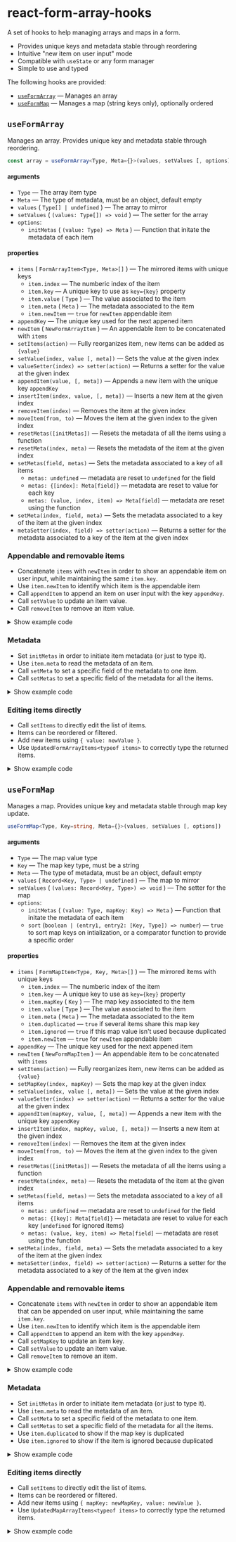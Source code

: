 # react-form-array-hooks

A set of hooks to help managing arrays and maps in a form.

- Provides unique keys and metadata stable through reordering
- Intuitive "new item on user input" mode
- Compatible with `useState` or any form manager
- Simple to use and typed

The following hooks are provided:

- [`useFormArray`](#useformarray) — Manages an array
- [`useFormMap`](#useformmap) — Manages a map (string keys only), optionally ordered

## `useFormArray`

Manages an array. Provides unique key and metadata stable through reordering.

```ts
const array = useFormArray<Type, Meta={}>(values, setValues [, options])
```

#### arguments

- `Type` — The array item type
- `Meta` — The type of metadata, must be an object, default empty
- `values` ( `Type[] | undefined` ) — The array to mirror
- `setValues` ( `(values: Type[]) => void` ) — The setter for the array
- `options`:
  - `initMetas` ( `(value: Type) => Meta` ) — Function that initate the metadata of each item

#### properties

- `items` ( `FormArrayItem<Type, Meta>[]` ) — The mirrored items with unique keys
  - `item.index` — The numberic index of the item
  - `item.key` — A unique key to use as `key={key}` property
  - `item.value` ( `Type` ) — The value associated to the item
  - `item.meta` ( `Meta` ) — The metadata associated to the item
  - `item.newItem` — `true` for `newItem` appendable item
- `appendKey` — The unique key used for the next appened item
- `newItem` ( `NewFormArrayItem` ) — An appendable item to be concatenated with `items`
- `setItems(action)` — Fully reorganizes item, new items can be added as `{value}`
- `setValue(index, value [, meta])` — Sets the value at the given index
- `valueSetter(index) => setter(action)` — Returns a setter for the value at the given index
- `appendItem(value, [, meta])` — Appends a new item with the unique key `appendKey`
- `insertItem(index, value, [, meta])` — Inserts a new item at the given index
- `removeItem(index)` — Removes the item at the given index
- `moveItem(from, to)` — Moves the item at the given index to the given index
- `resetMetas([initMetas])` — Resets the metadata of all the items using a function
- `resetMeta(index, meta)` — Resets the metadata of the item at the given index
- `setMetas(field, metas)` — Sets the metadata associated to a key of all items
  - `metas: undefined` — metadata are reset to `undefined` for the field
  - `metas: {[index]: Meta[field]}` — metadata are reset to value for each key
  - `metas: (value, index, item) => Meta[field]` — metadata are reset using the function
- `setMeta(index, field, meta)` — Sets the metadata associated to a key of the item at the given index
- `metaSetter(index, field) => setter(action)` — Returns a setter for the metadata associated to a key of the item at the given index

### Appendable and removable items

- Concatenate `items` with `newItem` in order to show an appendable item on user input, while maintaining the same `item.key`.
- Use `item.newItem` to identify which item is the appendable item
- Call `appendItem` to append an item on user input with the key `appendKey`.
- Call `setValue` to update an item value.
- Call `removeItem` to remove an item value.

<details>
<summary>Show example code</summary>

```tsx
function DataForm() {
  type Data = { name: string; value: string }
  const [data, setData] = useState<Data[]>([])

  const array = useFormArray(data, setData)

  return (
    <>
      {[...array.items, array.newItem].map(({ index, key, value, newItem }) => (
        <fieldset key={key}>
          {newItem ? (
            <legend>New Item</legend>
          ) : (
            <legend>
              Item ${index + 1}{" "}
              <button onClick={() => array.removeItem(index)}>Delete</button>
            </legend>
          )}
          {/* Also use this input to create a new item when user types */}
          <label>
            Name:{" "}
            <input
              value={value?.name ?? ""}
              onChange={({ target: { value: inputValue } }) =>
                newItem
                  ? inputValue &&
                    array.appendItem({ name: inputValue, value: "" })
                  : array.setValue(index, { ...value, name: inputValue })
              }
            />
          </label>
          {/* Only display this input for existing items */}
          {!newItem && (
            <label>
              Value:{" "}
              <input
                value={value.value}
                onChange={({ target: { value: inputValue } }) =>
                  array.setValue(index, { ...value, value: inputValue })
                }
                disabled={newItem}
              />
            </label>
          )}
        </fieldset>
      ))}
    </>
  )
}
```

</details>

### Metadata

- Set `initMetas` in order to initiate item metadata (or just to type it).
- Use `item.meta` to read the metadata of an item.
- Call `setMeta` to set a specific field of the metadata to one item.
- Call `setMetas` to set a specific field of the metadata for all the items.

<details>
<summary>Show example code</summary>

```tsx
type Data = {
  name: string
  option1?: boolean
  option2?: boolean
  option3?: boolean
}

function DataForm({
  data,
  setData,
  errors,
}: {
  data: Data[] | undefined
  setData: (data: Data[]) => void
  errors: Partial<Record<number, string>>
}) {
  const array = useFormArray(data, setData, {
    initMetas: (value): { error?: string; showOptions: boolean } => ({
      // On initialization, show the options if any option is checked
      showOptions: value.option1 || value.option2 || value.option3 || false,
    }),
  })

  useEffect(() => {
    array.setMetas("error", errors)
  }, [errors, array.setMetas])

  return (
    <>
      {[...array.items].map(({ index, key, value, meta }) => (
        <fieldset key={key}>
          <legend>Item ${index + 1}</legend>
          <label>
            Name:{" "}
            <input
              value={value.name}
              onChange={({ target: { value: inputValue } }) =>
                array.setValue(index, { ...value, name: inputValue })
              }
            />
          </label>
          {/* Show the error if any */}
          {meta.error && <span className="error">{meta.error}</span>}
          {/* A foldable component to show the possible options */}
          <span
            onClick={() =>
              array.setMeta(index, "showOptions", !meta.showOptions)
            }
          >
            Show Options
          </span>
          <div style={meta.showOptions ? undefined : { display: "none" }}>
            {(["option1", "option2", "option3"] as const).map((field) => (
              <label key={field}>
                {field}:{" "}
                <input
                  type="checkbox"
                  checked={value[field] || false}
                  onChange={({ target: { checked: inputChecked } }) =>
                    array.setValue(index, { ...value, [field]: inputChecked })
                  }
                />
              </label>
            ))}
          </div>
        </fieldset>
      ))}
    </>
  )
}
```

</details>

### Editing items directly

- Call `setItems` to directly edit the list of items.
- Items can be reordered or filtered.
- Add new items using `{ value: newValue }`.
- Use `UpdatedFormArrayItems<typeof items>` to correctly type the returned items.

<details>
<summary>Show example code</summary>

```ts
function DataForm() {
  type Data = { name: string }
  type Meta = { error?: string }

  const [data, setData] = useState<Data[]>([])

  const array = useFormArray<Data, Meta>(data, setData)

  const sortItems = () =>
    array.setItems((items) =>
      items.sort((a, b) => a.value.name.localeCompare(b.value.name)),
    )

  const removeErrorItems = () =>
    array.setItems((items) => items.filter((item) => !item.meta.error))

  const addItems = (...names: string[]) =>
    array.setItems((items) => [
      ...items,
      ...names.map((name) => ({
        value: {
          name,
        },
      })),
    ])

  const doubleItems = () =>
    array.setItems((items) => {
      const doubledItems: UpdatedFormArrayItems<typeof items> = []
      for (const item of items) {
        doubledItems.push(item, { value: item.value })
      }
      return doubledItems
    })
}
```

</details>

## `useFormMap`

Manages a map. Provides unique key and metadata stable through map key update.

```ts
useFormMap<Type, Key=string, Meta={}>(values, setValues [, options])
```

#### arguments

- `Type` — The map value type
- `Key` — The map key type, must be a string
- `Meta` — The type of metadata, must be an object, default empty
- `values` ( `Record<Key, Type> | undefined` ) — The map to mirror
- `setValues` ( `(values: Record<Key, Type>) => void` ) — The setter for the map
- `options`:
  - `initMetas` ( `(value: Type, mapKey: Key) => Meta` ) — Function that initate the metadata of each item
  - `sort` (`boolean | (entry1, entry2: [Key, Type]) => number`) — `true` to sort map keys on intialization, or a comparator function to provide a specific order

#### properties

- `items` ( `FormMapItem<Type, Key, Meta>[]` ) — The mirrored items with unique keys
  - `item.index` — The numberic index of the item
  - `item.key` — A unique key to use as `key={key}` property
  - `item.mapKey` ( `Key` ) — The map key associated to the item
  - `item.value` ( `Type` ) — The value associated to the item
  - `item.meta` ( `Meta` ) — The metadata associated to the item
  - `item.duplicated` — `true` if several items share this map key
  - `item.ignored` — `true` if this map value isn't used because duplicated
  - `item.newItem` — `true` for `newItem` appendable item
- `appendKey` — The unique key used for the next appened item
- `newItem` ( `NewFormMapItem` ) — An appendable item to be concatenated with `items`
- `setItems(action)` — Fully reorganizes item, new items can be added as `{value}`
- `setMapKey(index, mapKey)` — Sets the map key at the given index
- `setValue(index, value [, meta])` — Sets the value at the given index
- `valueSetter(index) => setter(action)` — Returns a setter for the value at the given index
- `appendItem(mapKey, value, [, meta])` — Appends a new item with the unique key `appendKey`
- `insertItem(index, mapKey, value, [, meta])` — Inserts a new item at the given index
- `removeItem(index)` — Removes the item at the given index
- `moveItem(from, to)` — Moves the item at the given index to the given index
- `resetMetas([initMetas])` — Resets the metadata of all the items using a function
- `resetMeta(index, meta)` — Resets the metadata of the item at the given index
- `setMetas(field, metas)` — Sets the metadata associated to a key of all items
  - `metas: undefined` — metadata are reset to `undefined` for the field
  - `metas: {[key]: Meta[field]}` — metadata are reset to value for each key (`undefined` for ignored items)
  - `metas: (value, key, item) => Meta[field]` — metadata are reset using the function
- `setMeta(index, field, meta)` — Sets the metadata associated to a key of the item at the given index
- `metaSetter(index, field) => setter(action)` — Returns a setter for the metadata associated to a key of the item at the given index

### Appendable and removable items

- Concatenate `items` with `newItem` in order to show an appendable item that can be appended on user input, while maintaining the same `item.key`.
- Use `item.newItem` to identify which item is the appendable item
- Call `appendItem` to append an item with the key `appendKey`.
- Call `setMapKey` to update an item key.
- Call `setValue` to update an item value.
- Call `removeItem` to remove an item.

<details>
<summary>Show example code</summary>

```tsx
function DataForm() {
  const [data, setData] = useState<Record<string, string>>({})

  const map = useFormMap(data, setData)

  return (
    <>
      {[...map.items, map.newItem].map(
        ({ index, key, mapKey, value, newItem }) => (
          <fieldset key={key}>
            {newItem ? (
              <legend>New Item</legend>
            ) : (
              <legend>
                Item ${index + 1}{" "}
                <button onClick={() => map.removeItem(index)}>Delete</button>
              </legend>
            )}
            {/* Also use this input to create a new item when user types */}
            <label>
              Name:{" "}
              <input
                value={mapKey ?? ""}
                onChange={({ target: { value: inputValue } }) =>
                  newItem
                    ? inputValue && map.appendItem(inputValue, "")
                    : map.setMapKey(index, inputValue)
                }
              />
            </label>
            {/* Only display this input for existing items */}
            {!newItem && (
              <label>
                Value:{" "}
                <input
                  value={value}
                  onChange={({ target: { value: inputValue } }) =>
                    map.setValue(index, inputValue)
                  }
                  disabled={newItem}
                />
              </label>
            )}
          </fieldset>
        ),
      )}
    </>
  )
}
```

</details>

### Metadata

- Set `initMetas` in order to initiate item metadata (or just to type it).
- Use `item.meta` to read the metadata of an item.
- Call `setMeta` to set a specific field of the metadata to one item.
- Call `setMetas` to set a specific field of the metadata for all the items.
- Use `item.duplicated` to show if the map key is duplicated
- Use `item.ignored` to show if the item is ignored because duplicated

<details>
<summary>Show example code</summary>

```tsx
type Data = {
  name: string
  option1?: boolean
  option2?: boolean
  option3?: boolean
}

function DataForm({
  data,
  setData,
  errors,
}: {
  data: Record<string, Data> | undefined
  setData: (data: Record<string, Data>) => void
  errors: Partial<Record<string, string>>
}) {
  const map = useFormMap(data, setData, {
    initMetas: (value): { error?: string; showOptions: boolean } => ({
      // On initialization, show the options if any option is checked
      showOptions: value.option1 || value.option2 || value.option3 || false,
    }),
  })

  useEffect(() => {
    map.setMetas("error", errors)
  }, [errors, map.setMetas])

  return (
    <>
      {[...map.items].map(
        ({ index, key, value, meta, duplicated, ignored }) => (
          <fieldset key={key}>
            <legend>Item ${index + 1}</legend>
            <label style={ignored ? { opacity: 0.6 } : undefined}>
              Name:{" "}
              <input
                value={value.name}
                onChange={({ target: { value: inputValue } }) =>
                  map.setValue(index, { ...value, name: inputValue })
                }
              />
            </label>
            {/* Show the error if any */}
            {duplicated ||
              (meta.error && (
                <span className="error">
                  {duplicated ? "duplicated item" : meta.error}
                </span>
              ))}
            {/* A foldable component to show the possible options */}
            <span
              onClick={() =>
                map.setMeta(index, "showOptions", !meta.showOptions)
              }
            >
              Show Options
            </span>
            <div style={meta.showOptions ? undefined : { display: "none" }}>
              {(["option1", "option2", "option3"] as const).map((field) => (
                <label key={field}>
                  {field}:{" "}
                  <input
                    type="checkbox"
                    checked={value[field] || false}
                    onChange={({ target: { checked: inputChecked } }) =>
                      map.setValue(index, { ...value, [field]: inputChecked })
                    }
                  />
                </label>
              ))}
            </div>
          </fieldset>
        ),
      )}
    </>
  )
}
```

</details>

### Editing items directly

- Call `setItems` to directly edit the list of items.
- Items can be reordered or filtered.
- Add new items using `{ mapKey: newMapKey, value: newValue }`.
- Use `UpdatedMapArrayItems<typeof items>` to correctly type the returned items.

<details>
<summary>Show example code</summary>

```ts
function DataForm() {
  type Meta = { error?: string }

  const [data, setData] = useState<Record<string, string>>({})

  const map = useFormMap<string, string, Meta>(data, setData)

  const sortItems = () =>
    map.setItems((items) =>
      items.sort((a, b) => a.mapKey.localeCompare(b.mapKey)),
    )

  const removeErrorItems = () =>
    map.setItems((items) => items.filter((item) => !item.meta.error))

  const addItems = (...names: string[]) =>
    map.setItems((items) => [
      ...items,
      ...names.map((name) => ({
        mapKey: name,
        value: name,
      })),
    ])

  const doubleItems = () =>
    map.setItems((items) => {
      const doubledItems: UpdatedFormMapItems<typeof items> = []
      for (const item of items) {
        doubledItems.push(item, {
          mapKey: item.mapKey + "-doubled",
          value: item.value,
        })
      }
      return doubledItems
    })
}
```

</details>
